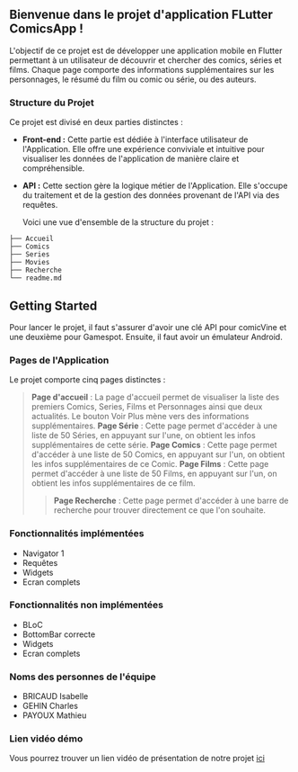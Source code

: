 ## Bienvenue dans le projet d'application FLutter **ComicsApp** !
L'objectif de ce projet est de développer une application mobile en Flutter permettant à un utilisateur de découvrir et chercher des comics, séries et films.
Chaque page comporte des informations supplémentaires sur les personnages, le résumé du film ou comic ou série, ou des auteurs.

### Structure du Projet
Ce projet est divisé en deux parties distinctes :
- **Front-end :** Cette partie est dédiée à l'interface utilisateur de l'Application. Elle offre une expérience conviviale et intuitive pour
  visualiser les données de l'application de manière claire et compréhensible.
- **API :** Cette section gère la logique métier de l'Application.
  Elle s'occupe du traitement et de la gestion des
  données provenant de l'API via des requêtes.
  
  Voici une vue d'ensemble de la structure du projet :
```shell
├── Accueil
├── Comics
├── Series
├── Movies
├── Recherche
└── readme.md
```
## Getting Started
Pour lancer le projet, il faut s'assurer d'avoir une clé API pour comicVine et une deuxième pour Gamespot.
Ensuite, il faut avoir un émulateur Android.

### Pages de l'Application
Le projet comporte cinq pages distinctes :
> **Page d'accueil** :
La page d'accueil permet de visualiser la liste des premiers Comics, Series, Films et Personnages ainsi que deux actualités.
> Le bouton Voir Plus mène vers des informations supplémentaires.
> **Page Série** :
> Cette page permet d'accéder à une liste de 50 Séries, en appuyant sur l'une, on obtient les infos supplémentaires de cette série.
> **Page Comics** :
> Cette page permet d'accéder à une liste de 50 Comics, en appuyant sur l'un, on obtient les infos supplémentaires de ce Comic.
> **Page Films** :
> Cette page permet d'accéder à une liste de 50 Films, en appuyant sur l'un, on obtient les infos supplémentaires de ce film.
> > **Page Recherche** :
> Cette page permet d'accéder à une barre de recherche pour trouver directement ce que l'on souhaite.

### Fonctionnalités implémentées
 - Navigator 1
 - Requêtes
 - Widgets
 - Ecran complets

### Fonctionnalités non implémentées
 - BLoC
 - BottomBar correcte
 - Widgets
 - Ecran complets

### Noms des personnes de l'équipe
- BRICAUD Isabelle
- GEHIN Charles
- PAYOUX Mathieu

### Lien vidéo démo
Vous pourrez trouver un lien vidéo de présentation de notre projet [ici](https://clipchamp.com/watch/HWqRQsuu8mb)

